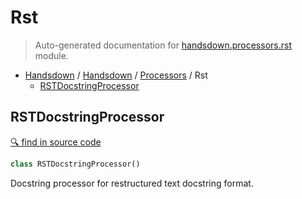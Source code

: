# Rst

> Auto-generated documentation for [handsdown.processors.rst](../handsdown/processors/rst.py) module.

- [Handsdown](./README.md#handsdown) / [Handsdown](./handsdown_index.md#handsdown) / [Processors](./handsdown_processors_index.md#processors) / Rst
  - [RSTDocstringProcessor](#rstdocstringprocessor)

## RSTDocstringProcessor

[🔍 find in source code](../handsdown/processors/rst.py#L6)

```python
class RSTDocstringProcessor()
```

Docstring processor for restructured text docstring format.
